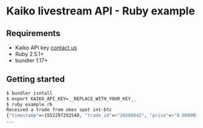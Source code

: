 # Kaiko livestream API - Ruby example


## Requirements
* Kaiko API key [contact us](https://www.kaiko.com/pages/contact-1)
* Ruby 2.5.1+
* bundler 1.17+

## Getting started
```bash
$ bundler isntall
$ export KAIKO_API_KEY=__REPLACE_WITH_YOUR_KEY__
$ ruby example.rb
Received a trade from okex spot int-btc
{"timestamp"=>1552297292548, "trade_id"=>"26506842", "price"=>"0.00000396", "amount"=>"3776.43", "taker_side_sell"=>true}
...

```
